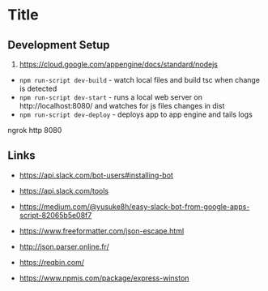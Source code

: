 # Title

## Development Setup

1. https://cloud.google.com/appengine/docs/standard/nodejs

* `npm run-script dev-build` - watch local files and build tsc when change is detected
* `npm run-script dev-start` - runs a local web server on http://localhost:8080/ and watches for js files changes in dist
* `npm run-script dev-deploy` - deploys app to app engine and tails logs

ngrok http 8080

## Links

* https://api.slack.com/bot-users#installing-bot
* https://api.slack.com/tools
* https://medium.com/@yusuke8h/easy-slack-bot-from-google-apps-script-82065b5e08f7

* https://www.freeformatter.com/json-escape.html
* http://json.parser.online.fr/
* https://reqbin.com/

* https://www.npmjs.com/package/express-winston

